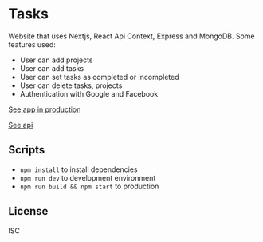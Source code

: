 # Tasks
Website that uses Nextjs, React Api Context, Express and MongoDB.
Some features used:
 - User can add projects
 - User can add tasks
 - User can set tasks as completed or incompleted
 - User can delete tasks, projects
 - Authentication with Google and Facebook


[See app in production](https://tasks.alvlinarez.dev)

[See api](https://github.com/alvlinarez/tasks-server)

## Scripts

* `npm install` to install dependencies
* `npm run dev` to development environment
* `npm run build && npm start` to production

## License

ISC


